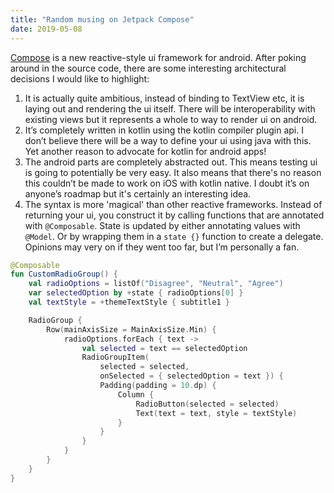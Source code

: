 ```yaml
---
title: "Random musing on Jetpack Compose"
date: 2019-05-08
---
```


[Compose](https://developer.android.com/jetpack/compose) is a new
reactive-style ui framework for android. After poking around in the source
code, there are some interesting architectural decisions I would like to
highlight:

1. It is actually quite ambitious, instead of binding to TextView etc, it is
   laying out and rendering the ui itself. There will be interoperability with
   existing views but it represents a whole to way to render ui on android.
2. It’s completely written in kotlin using the kotlin compiler plugin api. I
   don’t believe there will be a way to define your ui using java with this.
   Yet another reason to advocate for kotlin for android apps!
3. The android parts are completely abstracted out. This means testing ui is
   going to potentially be very easy. It also means that there's no reason this
   couldn’t be made to work on iOS with kotlin native. I doubt it’s on anyone’s
   roadmap but it's certainly an interesting idea.
4. The syntax is more 'magical' than other reactive frameworks. Instead of
   returning your ui, you construct it by calling functions that are annotated
   with `@Composable`. State is updated by either annotating values with
   `@Model`. Or by wrapping them in a `state {}` function to create a delegate.
   Opinions may very on if they went too far, but I’m personally a fan.

```kotlin
@Composable
fun CustomRadioGroup() {
    val radioOptions = listOf("Disagree", "Neutral", "Agree")
    var selectedOption by +state { radioOptions[0] }
    val textStyle = +themeTextStyle { subtitle1 }

    RadioGroup {
        Row(mainAxisSize = MainAxisSize.Min) {
            radioOptions.forEach { text ->
                val selected = text == selectedOption
                RadioGroupItem(
                    selected = selected,
                    onSelected = { selectedOption = text }) {
                    Padding(padding = 10.dp) {
                        Column {
                            RadioButton(selected = selected)
                            Text(text = text, style = textStyle)
                        }
                    }
                }
            }
        }
    }
}
```
